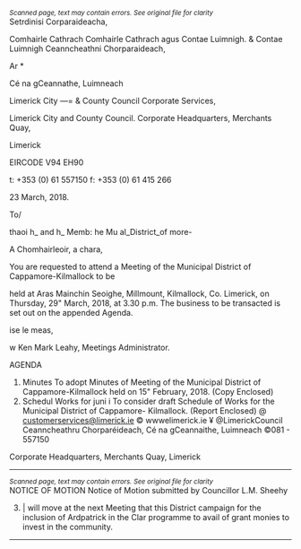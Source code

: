 *<small>Scanned page, text may contain errors. See original file for clarity</small>*  
Setrdinisi Corparaideacha,

Comhairle Cathrach Comhairle Cathrach agus Contae Luimnigh.
& Contae Luimnigh Ceanncheathni Chorparaideach,

Ar *

Cé na gCeannathe,
Luimneach

Limerick City
—= & County Council
Corporate Services,

Limerick City and County Council.
Corporate Headquarters,
Merchants Quay,

Limerick

EIRCODE V94 EH90

t: +353 (0) 61 557150
f: +353 (0) 61 415 266

23 March, 2018.

To/

thaoi h_ and h_ Memb: he Mu al_District_of more-

A Chomhairleoir, a chara,

You are requested to attend a Meeting of the Municipal District of Cappamore-Kilmallock to be

held at Aras Mainchin Seoighe, Millmount, Kilmallock, Co. Limerick, on Thursday, 29" March,
2018, at 3.30 p.m. The business to be transacted is set out on the appended Agenda.

ise le meas,

w Ken
Mark Leahy,
Meetings Administrator.

AGENDA
1. Minutes
To adopt Minutes of Meeting of the Municipal District of Cappamore-Kilmallock held on
15" February, 2018.
(Copy Enclosed)
2. Schedul Works for juni i
To consider draft Schedule of Works for the Municipal District of Cappamore-
Kilmallock.
(Report Enclosed)
@ customerservices@limerick.ie
© wwwelimerick.ie
¥ @LimerickCouncil
Ceanncheathru Chorparéideach, Cé na gCeannaithe, Luimneach ©081 - 557150

Corporate Headquarters, Merchants Quay, Limerick

---
*<small>Scanned page, text may contain errors. See original file for clarity</small>*  
NOTICE OF MOTION
Notice of Motion submitted by Councillor L.M. Sheehy

3. | will move at the next Meeting that this District campaign for the inclusion of
Ardpatrick in the Clar programme to avail of grant monies to invest in the community.

---
